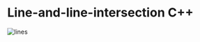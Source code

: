 # Line-and-line-intersection C++
![lines](https://user-images.githubusercontent.com/45435736/110215470-0acb1e80-7ebb-11eb-8707-fe91c5e3d59a.jpg)

